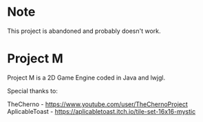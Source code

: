 # Note
This project is abandoned and probably doesn't work.

# Project M
Project M is a 2D Game Engine coded in Java and lwjgl.


Special thanks to:

TheCherno - https://www.youtube.com/user/TheChernoProject<br>
AplicableToast - https://aplicabletoast.itch.io/tile-set-16x16-mystic
